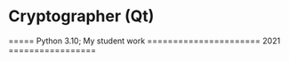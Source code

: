 # Cryptographer (Qt)
===== Python 3.10; My student work ====================== 2021 =================
